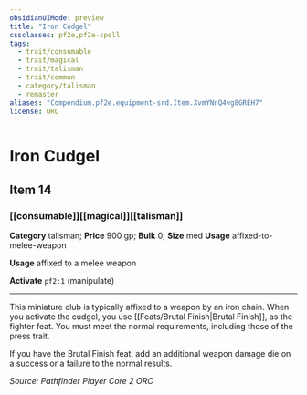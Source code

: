 ```yaml
---
obsidianUIMode: preview
title: "Iron Cudgel"
cssclasses: pf2e,pf2e-spell
tags:
  - trait/consumable
  - trait/magical
  - trait/talisman
  - trait/common
  - category/talisman
  - remaster
aliases: "Compendium.pf2e.equipment-srd.Item.XvmYNnQ4vg8GREH7"
license: ORC
---
```

# Iron Cudgel
## Item 14
### [[consumable]][[magical]][[talisman]]

**Category** talisman; 
**Price** 900 gp; 
**Bulk** 0; **Size** med
**Usage** affixed-to-melee-weapon

**Usage** affixed to a melee weapon

**Activate** `pf2:1` (manipulate)

* * *

This miniature club is typically affixed to a weapon by an iron chain. When you activate the cudgel, you use [[Feats/Brutal Finish|Brutal Finish]], as the fighter feat. You must meet the normal requirements, including those of the press trait.

If you have the Brutal Finish feat, add an additional weapon damage die on a success or a failure to the normal results.

*Source: Pathfinder Player Core 2*
*ORC*